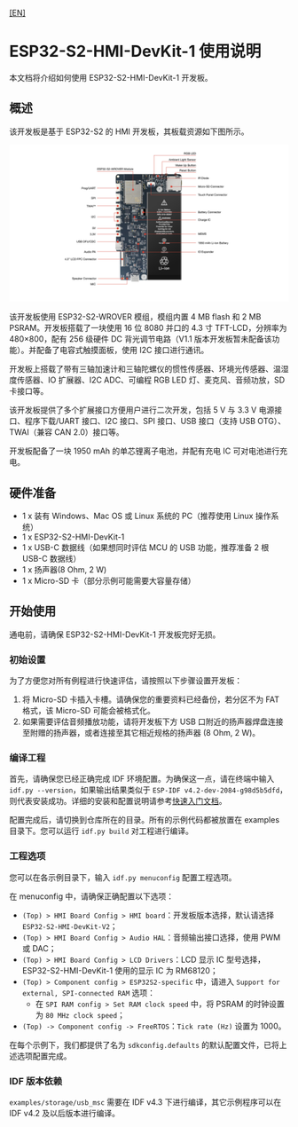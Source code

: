 [[EN]](./README_en.md)
# ESP32-S2-HMI-DevKit-1 使用说明

本文档将介绍如何使用 ESP32-S2-HMI-DevKit-1 开发板。

## 概述

该开发板是基于 ESP32-S2 的 HMI 开发板，其板载资源如下图所示。

![ESP32-S2-HMI-DevKit-0 开发板功能框图](docs/_static/board_func.jpg)

该开发板使用 ESP32-S2-WROVER 模组，模组内置 4 MB flash 和 2 MB PSRAM。开发板搭载了一块使用 16 位 8080 并口的 4.3 寸 TFT-LCD，分辨率为 480×800，配有 256 级硬件 DC 背光调节电路（V1.1 版本开发板暂未配备该功能）。并配备了电容式触摸面板，使用 I2C 接口进行通讯。

开发板上搭载了带有三轴加速计和三轴陀螺仪的惯性传感器、环境光传感器、温湿度传感器、IO 扩展器、I2C ADC、可编程 RGB LED 灯、麦克风、音频功放，SD 卡接口等。

该开发板提供了多个扩展接口方便用户进行二次开发，包括 5 V 与 3.3 V 电源接口、程序下载/UART 接口、I2C 接口、SPI 接口、USB 接口（支持 USB OTG）、TWAI（兼容 CAN 2.0）接口等。

开发板配备了一块 1950 mAh 的单芯锂离子电池，并配有充电 IC 可对电池进行充电。

## 硬件准备

- 1 x 装有 Windows、Mac OS 或 Linux 系统的 PC（推荐使用 Linux 操作系统）
- 1 x ESP32-S2-HMI-DevKit-1
- 1 x USB-C 数据线（如果想同时评估 MCU 的 USB 功能，推荐准备 2 根 USB-C 数据线）
- 1 x 扬声器(8 Ohm, 2 W)
- 1 x Micro-SD 卡（部分示例可能需要大容量存储）

## 开始使用

通电前，请确保 ESP32-S2-HMI-DevKit-1 开发板完好无损。

### 初始设置

为了方便您对所有例程进行快速评估，请按照以下步骤设置开发板：

1. 将 Micro-SD 卡插入卡槽。请确保您的重要资料已经备份，若分区不为 FAT 格式，该 Micro-SD 可能会被格式化。
2. 如果需要评估音频播放功能，请将开发板下方 USB 口附近的扬声器焊盘连接至附赠的扬声器，或者连接至其它相近规格的扬声器 (8 Ohm, 2 W)。

### 编译工程

首先，请确保您已经正确完成 IDF 环境配置。为确保这一点，请在终端中输入 `idf.py --version`，如果输出结果类似于 `ESP-IDF v4.2-dev-2084-g98d5b5dfd`，则代表安装成功。详细的安装和配置说明请参考[快速入门文档](https://docs.espressif.com/projects/esp-idf/zh_CN/latest/esp32s2/get-started/index.html)。

配置完成后，请切换到仓库所在的目录。所有的示例代码都被放置在 examples 目录下。您可以运行 `idf.py build` 对工程进行编译。

### 工程选项

您可以在各示例目录下，输入 `idf.py menuconfig` 配置工程选项。

在 menuconfig 中，请确保正确配置以下选项：

- `(Top) > HMI Board Config > HMI board`：开发板版本选择，默认请选择 `ESP32-S2-HMI-DevKit-V2`；
- `(Top) > HMI Board Config > Audio HAL`：音频输出接口选择，使用 PWM 或 DAC；
- `(Top) > HMI Board Config > LCD Drivers`：LCD 显示 IC 型号选择，ESP32-S2-HMI-DevKit-1 使用的显示 IC 为 RM68120；
- `(Top) > Component config > ESP32S2-specific` 中，请进入 `Support for external, SPI-connected RAM` 选项：
  - 在 `SPI RAM config > Set RAM clock speed` 中，将 PSRAM 的时钟设置为 `80 MHz clock speed`；
- `(Top) -> Component config -> FreeRTOS`：`Tick rate (Hz)` 设置为 1000。

在每个示例下，我们都提供了名为 `sdkconfig.defaults` 的默认配置文件，已将上述选项配置完成。

### IDF 版本依赖

`examples/storage/usb_msc` 需要在 IDF v4.3 下进行编译，其它示例程序可以在 IDF v4.2 及以后版本进行编译。
